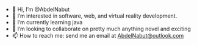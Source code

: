 - 👋 Hi, I’m @AbdelNabut
- 👀 I’m interested in software, web, and virtual reality development.
- 🌱 I’m currently learning java
- 💞️ I’m looking to collaborate on pretty much anything novel and exciting
- 📫 How to reach me: send me an email at AbdelNabut@outlook.com

<!---
AbdelNabut/AbdelNabut is a ✨ special ✨ repository because its `README.md` (this file) appears on your GitHub profile.
You can click the Preview link to take a look at your changes.
--->
